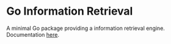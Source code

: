 Go Information Retrieval
========================

A minimal Go package providing a information retrieval engine. Documentation [here][1].

[1]:http://godoc.org/github.com/allanino/go-ir
